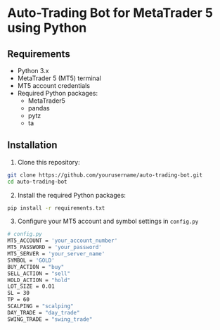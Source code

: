 # Auto-Trading Bot for MetaTrader 5 using Python

## Requirements

- Python 3.x
- MetaTrader 5 (MT5) terminal
- MT5 account credentials
- Required Python packages:
  - MetaTrader5
  - pandas
  - pytz
  - ta

## Installation

1. Clone this repository:

```bash
git clone https://github.com/yourusername/auto-trading-bot.git
cd auto-trading-bot
```

2. Install the required Python packages:

```bash
pip install -r requirements.txt
```

3. Configure your MT5 account and symbol settings in `config.py`
```bash
# config.py
MT5_ACCOUNT = 'your_account_number'
MT5_PASSWORD = 'your_password'
MT5_SERVER = 'your_server_name'
SYMBOL = 'GOLD'
BUY_ACTION = "buy"
SELL_ACTION = "sell"
HOLD_ACTION = "hold"
LOT_SIZE = 0.01
SL = 30
TP = 60
SCALPING = "scalping"
DAY_TRADE = "day_trade"
SWING_TRADE = "swing_trade"
```
